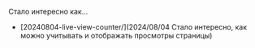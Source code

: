 Стало интересно как...

* [20240804-live-view-counter/](2024/08/04 Стало интересно, как можно учитывать и отображать просмотры страницы)
